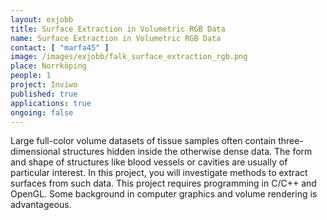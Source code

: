 ```yaml
---
layout: exjobb
title: Surface Extraction in Volumetric RGB Data
name: Surface Extraction in Volumetric RGB Data
contact: [ "marfa45" ]
image: /images/exjobb/falk_surface_extraction_rgb.png
place: Norrköping
people: 1
project: Inviwo
published: true
applications: true
ongoing: false
---
```


Large full-color volume datasets of tissue samples often contain three-dimensional structures hidden inside the otherwise dense data. The form and shape of structures like blood vessels or cavities are usually of particular interest. 
In this project, you will investigate methods to extract surfaces from such data. This project requires programming in C/C++ and OpenGL. Some background in computer graphics and volume rendering is advantageous.
